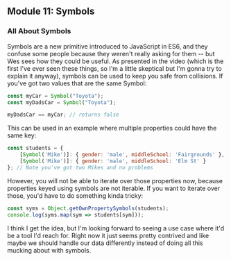 ## Module 11: Symbols
### All About Symbols
Symbols are a new primitive introduced to JavaScript in ES6, and they confuse some people because they weren't really asking for them -- but Wes sees how they could be useful.
As presented in the video (which is the first I've ever seen these things, so I'm a little skeptical but I'm gonna try to explain it anyway), symbols can be used to keep you safe from collisions. If you've got two values that are the same Symbol:
```js
const myCar = Symbol("Toyota");
const myDadsCar = Symbol("Toyota");

myDadsCar == myCar; // returns false
```

This can be used in an example where multiple properties could have the same key:
```js
const students = {
    [Symbol('Mike')]: { gender: 'male', middleSchool: 'Fairgrounds' },
    [Symbol('Mike')]: { gender: 'male', middleSchool: 'Elm St' }
}; // Note you've got two Mikes and no problems
```
However, you will not be able to iterate over those properties now, because properties keyed using symbols are not iterable.
If you want to iterate over those, you'd have to do something kinda tricky:
```js
const syms = Object.getOwnPropertySymbols(students);
console.log(syms.map(sym => students[sym]));
```

I think I get the idea, but I'm looking forward to seeing a use case where it'd be a tool I'd reach for. Right now it just seems pretty contrived and like maybe we should handle our data differently instead of doing all this mucking about with symbols.